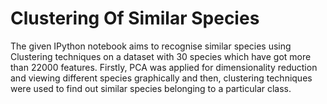 # Clustering Of Similar Species

The given IPython notebook aims to recognise similar species using Clustering techniques on a dataset with 30 species which have got more than 22000 features. Firstly, PCA was applied for dimensionality reduction and viewing different species graphically and then, clustering techniques were used to find out similar species belonging to a particular class.